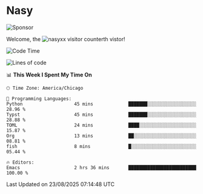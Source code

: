 # Nasy

<!--
<p align="center">
<img height="200" src="https://github-readme-stats.vercel.app/api?username=nasyxx&count_private=true&show_icons=true&theme=dracula&include_all_commits=true"/>
<img height="200" src="https://github-readme-stats.vercel.app/api/top-langs/?username=nasyxx&theme=dracula&hide=html,jupyter+notebook&count_private=true&show_icons=true"/>
</p>

  
----------------
-->

![Sponsor](https://img.shields.io/static/v1.svg?label=Sponsor&message=%E2%9D%A4&logo=GitHub&style=flat&color=pink)
 
Welcome, the ![nasyxx visitor counter](https://count.getloli.com/get/@nasyxx?theme=rule34)th vistor!
 
<!--START_SECTION:waka-->
![Code Time](http://img.shields.io/badge/Code%20Time-4%2C752%20hrs%2050%20mins-blue)

![Lines of code](https://img.shields.io/badge/From%20Hello%20World%20I%27ve%20Written-6.3%20million%20lines%20of%20code-blue)

📊 **This Week I Spent My Time On** 

```text
🕑︎ Time Zone: America/Chicago

💬 Programming Languages: 
Python                   45 mins             ███████░░░░░░░░░░░░░░░░░░   28.96 % 
Typst                    45 mins             ███████░░░░░░░░░░░░░░░░░░   28.88 % 
TOML                     24 mins             ████░░░░░░░░░░░░░░░░░░░░░   15.87 % 
Org                      13 mins             ██░░░░░░░░░░░░░░░░░░░░░░░   08.81 % 
fish                     8 mins              █░░░░░░░░░░░░░░░░░░░░░░░░   05.44 % 

🔥 Editors: 
Emacs                    2 hrs 36 mins       █████████████████████████   100.00 % 
```


 Last Updated on 23/08/2025 07:14:48 UTC
<!--END_SECTION:waka-->

<!-- ![visitors](https://visitor-badge.laobi.icu/badge?page_id=nasyxx.nasyxx) -->
